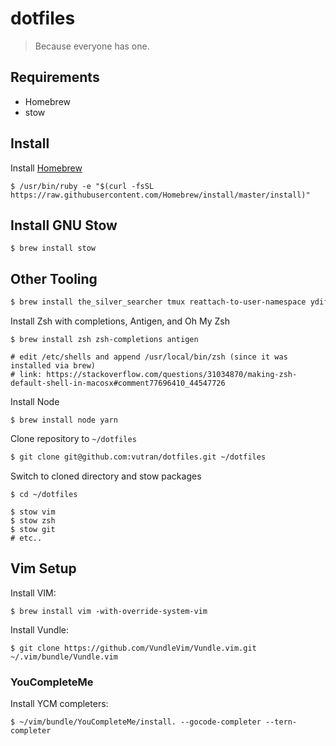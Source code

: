 # dotfiles

> Because everyone has one.


## Requirements

- Homebrew
- stow

## Install

Install [Homebrew](https://brew.sh)

```
$ /usr/bin/ruby -e "$(curl -fsSL https://raw.githubusercontent.com/Homebrew/install/master/install)"
```

## Install GNU Stow

```
$ brew install stow
```

## Other Tooling


```bash
$ brew install the_silver_searcher tmux reattach-to-user-namespace ydiff
```

Install Zsh with completions, Antigen, and Oh My Zsh

```
$ brew install zsh zsh-completions antigen

# edit /etc/shells and append /usr/local/bin/zsh (since it was installed via brew)
# link: https://stackoverflow.com/questions/31034870/making-zsh-default-shell-in-macosx#comment77696410_44547726
```

Install Node

```
$ brew install node yarn
```

Clone repository to `~/dotfiles`

```bash
$ git clone git@github.com:vutran/dotfiles.git ~/dotfiles
```

Switch to cloned directory and stow packages

```
$ cd ~/dotfiles

$ stow vim
$ stow zsh
$ stow git
# etc..
```

## Vim Setup

Install VIM:

```
$ brew install vim -with-override-system-vim
```


Install Vundle:

```
$ git clone https://github.com/VundleVim/Vundle.vim.git ~/.vim/bundle/Vundle.vim
```

### YouCompleteMe

Install YCM completers:

```
$ ~/vim/bundle/YouCompleteMe/install. --gocode-completer --tern-completer
```
